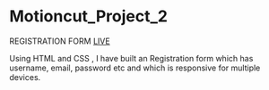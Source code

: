 # Motioncut_Project_2

REGISTRATION FORM [LIVE](https://karthi0-7.github.io/Registration_form/)

Using HTML and CSS , I have built an Registration form which has username, email, password etc and which is responsive for multiple devices.
